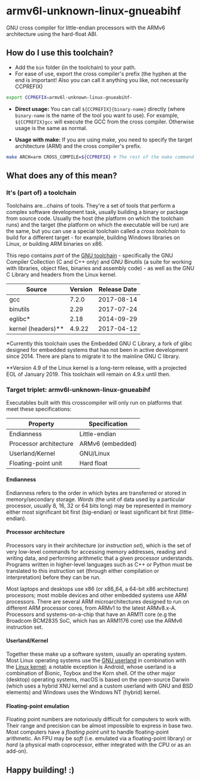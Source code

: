 # armv6l-unknown-linux-gnueabihf

GNU cross compiler for little-endian processors with the ARMv6 architecture using the hard-float ABI.

## How do I use this toolchain?

- Add the `bin` folder (in the toolchain) to your path.
- For ease of use, export the cross compiler's prefix (the hyphen at the end is important! Also you can call it anything you like, not necessarily CCPREFIX)

```bash
export CCPREFIX=armv6l-unknown-linux-gnueabihf-
```

- **Direct usage:** You can call `${CCPREFIX}{binary-name}` directly (where `binary-name` is the name of the tool you want to use). For example, `${CCPREFIX}gcc` will execute the GCC from the cross compiler. Otherwise usage is the same as normal.

- **Usage with make:** If you are using make, you need to specify the target architecture (ARM) and the cross compiler's prefix.

```bash
make ARCH=arm CROSS_COMPILE=${CCPREFIX} # The rest of the make command is as usual
```

## What does any of this mean?

### It's (part of) a toolchain

Toolchains are...chains of tools. They're a set of tools that perform a complex software development task, usually building a binary or package from source code. Usually the host (the platform on which the toolchain runs) and the target (the platform on which the executable will be run) are the same, but you can use a special toolchain called a _cross toolchain_ to build for a different target - for example, building Windows libraries on Linux, or building ARM binaries on x86.

This repo contains _part_ of the [GNU toolchain](https://en.wikipedia.org/wiki/GNU_toolchain) - specifically the GNU Compiler Collection (C and C++ only) and GNU Binutils (a suite for working with libraries, object files, binaries and assembly code) - as well as the GNU C Library and headers from the Linux kernel.

| Source             | Version | Release Date |
|--------------------|---------|--------------|
| gcc                | 7.2.0   | 2017-08-14   |
| binutils           | 2.29    | 2017-07-24   |
| eglibc*            | 2.18    | 2014-09-29   |
| kernel (headers)** | 4.9.22  | 2017-04-12   |

*Currently this toolchain uses the Embedded GNU C Library, a fork of glibc designed for embedded systems that has not been in active development since 2014. There are plans to migrate it to the mainline GNU C library.

**Version 4.9 of the Linux kernel is a long-term release, with a projected EOL of January 2019. This toolchain will remain on 4.9.x until then.

### Target triplet: armv6l-unknown-linux-gnueabihf

Executables built with this crosscompiler will only run on platforms that meet these specifications:

| Property               | Specification    |
|------------------------|------------------|
| Endianness             | Little-endian    |
| Processor architecture | ARMv6 (embedded) |
| Userland/Kernel        | GNU/Linux        |
| Floating-point unit    | Hard float       |

#### Endianness

Endianness refers to the order in which bytes are transferred or stored in memory/secondary storage. _Words_ (the unit of data used by a particular processor, usually 8, 16, 32 or 64 bits long) may be represented in memory either most significant bit first (big-endian) or least significant bit first (little-endian).

#### Processor architecture

Processors vary in their architecture (or _instruction set_), which is the set of very low-level commands for accessing memory addresses, reading and writing data, and performing arithmetic that a given processor understands. Programs written in higher-level languages such as C++ or Python must be translated to this instruction set (through either compilation or interpretation) before they can be run.

Most laptops and desktops use x86 (or x86_64, a 64-bit x86 architecture) processors; most mobile devices and other embedded systems use ARM processors. There are several ARM microarchitectures designed to run on different ARM processor cores, from ARMv1 to the latest ARMv8.x-A. Processors and systems-on-a-chip that have an ARM11 core (e.g the Broadcom BCM2835 SoC, which has an ARM1176 core) use the ARMv6 instruction set.

#### Userland/Kernel

Together these make up a software system, usually an operating system. Most Linux operating systems use the [GNU userland](https://www.gnu.org/) in combination with the [Linux kernel](https://www.kernel.org/); a notable exception is Android, whose userland is a combination of Bionic, Toybox and the Korn shell. Of the other major (desktop) operating systems, macOS is based on the open-source Darwin (which uses a hybrid XNU kernel and a custom userland with GNU and BSD elements) and Windows uses the Windows NT (hybrid) kernel.

#### Floating-point emulation

Floating point numbers are notoriously difficult for computers to work with. Their range and precision can be almost impossible to express in base two. Most computers have a _floating point unit_ to handle floating-point arithmetic. An FPU may be _soft_ (i.e. emulated via a floating-point library) or _hard_ (a physical math coprocessor, either integrated with the CPU or as an add-on).

## Happy building! :)
